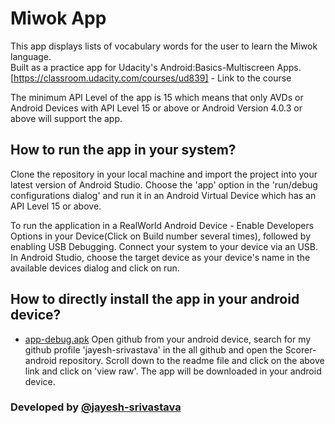 # Miwok App

This app displays lists of vocabulary words for the user to learn the Miwok language.\
Built as a practice app for Udacity's Android:Basics-Multiscreen Apps.\
[https://classroom.udacity.com/courses/ud839] - Link to the course

The minimum API Level of the app is 15 which means that only AVDs or Android Devices with API Level 15 or above or Android Version 4.0.3 or above will support the app.

## How to run the app in your system?
Clone the repository in your local machine and import the project into your latest version of Android Studio.
Choose the 'app' option in the 'run/debug configurations dialog' and run it in an Android Virtual Device which has an API Level 15 or
above.

To run the application in a RealWorld Android Device - Enable Developers Options in your Device(Click on Build number several times), followed by enabling USB Debugging. Connect your system to your device via an USB. In Android Studio, choose the target device as your device's name in the available devices dialog and click on run.

## How to directly install the app in your android device?
* [app-debug.apk](https://github.com/jayesh-srivastava/Scorer-android/blob/master/apk%20file/app-debug.apk)
Open github from your android device, search for my github profile 'jayesh-srivastava' in the all github and open the Scorer-android repository. Scroll down to the readme file and click on the above link and click on 'view raw'. The app will be downloaded in your android device.


### Developed by  [@jayesh-srivastava](https://github.com/jayesh-srivastava)

